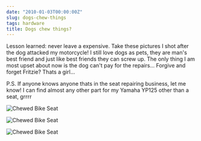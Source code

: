 ```yaml
---
date: "2010-01-03T00:00:00Z"
slug: dogs-chew-things
tags: hardware
title: Dogs chew things?
---
```


Lesson learned: never leave a expensive. Take these pictures I shot 
after the dog attacked my motorcycle! I still love dogs as pets, 
they are man's best friend and just like best friends they can screw up. 
The only thing I am most upset about now is the dog can't pay for the repairs... 
Forgive and forget Fritzie? Thats a girl... 

P.S. If anyone knows anyone thats in the seat repairing business, let me know! 
I can find almost any other part for my Yamaha YP125 other than a seat, grrrr

![Chewed Bike Seat][pic1]

![Chewed Bike Seat][pic2]

![Chewed Bike Seat][pic3]

[pic1]: http://posterous.com/getfile/files.posterous.com/dueyfinster/HaJYR3Ips04USsc9HcZVAdLd5kSRf6qdc7OhRrpOy5risDms3IDpj28RV2WC/SDC10982.jpg.scaled.500.jpg
[pic2]: http://posterous.com/getfile/files.posterous.com/dueyfinster/H9G7KHBqXVVReOL6LUSFmBO29IcRRYRdcQU6FTg2l0uEfKAzCe577w4UN6D8/SDC10983.jpg.scaled.500.jpg
[pic3]: http://posterous.com/getfile/files.posterous.com/dueyfinster/DlTmwwIpduVzpyK6wrTKFmwT6AdEXSySECUHZcuR1BjbWZCdoDkXL4c5KpDD/SDC10984.jpg.scaled.500.jpg
